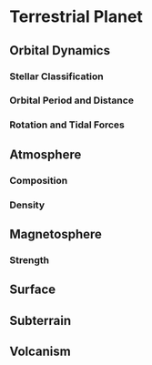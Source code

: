 # Terrestrial Planet

## Orbital Dynamics
### Stellar Classification
### Orbital Period and Distance
### Rotation and Tidal Forces

## Atmosphere
### Composition
### Density

## Magnetosphere
### Strength

## Surface

## Subterrain

## Volcanism
